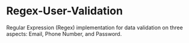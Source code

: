# Regex-User-Validation
Regular Expression (Regex) implementation for data validation on three aspects: Email, Phone Number, and Password.
